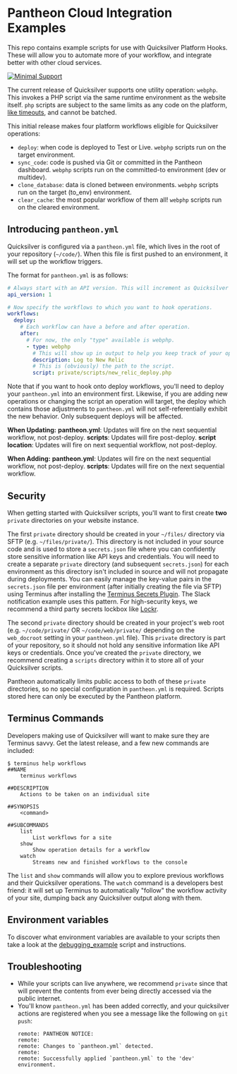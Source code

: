 # Pantheon Cloud Integration Examples
This repo contains example scripts for use with Quicksilver Platform Hooks. These will allow you to automate more of your workflow, and integrate better with other cloud services.

[![Minimal Support](https://img.shields.io/badge/Pantheon-Minimal_Support-yellow?logo=pantheon&color=FFDC28)](https://pantheon.io/docs/oss-support-levels#minimal-support)

The current release of Quicksilver supports one utility operation: `webphp`. This invokes a PHP script via the same runtime environment as the website itself. `php` scripts are subject to the same limits as any code on the platform, [like timeouts](https://pantheon.io/docs/articles/sites/timeouts/#timeouts-that-aren't-configurable), and cannot be batched.

This initial release makes four platform workflows eligible for Quicksilver operations:

- `deploy`: when code is deployed to Test or Live. `webphp` scripts run on the target environment.
- `sync_code`: code is pushed via Git or committed in the Pantheon dashboard. `webphp` scripts run on the committed-to environment (dev or multidev).
- `clone_database`: data is cloned between environments. `webphp` scripts run on the target (to_env) environment.
- `clear_cache`: the most popular workflow of them all! `webphp` scripts run on the cleared environment.

## Introducing `pantheon.yml` ##

Quicksilver is configured via a `pantheon.yml` file, which lives in the root of your repository (`~/code/`). When this file is first pushed to an environment, it will set up the workflow triggers.

The format for `pantheon.yml` is as follows:

```yaml
# Always start with an API version. This will increment as Quicksilver evolves.
api_version: 1

# Now specify the workflows to which you want to hook operations.
workflows:
  deploy:
    # Each workflow can have a before and after operation.
    after:
      # For now, the only "type" available is webphp.
      - type: webphp
        # This will show up in output to help you keep track of your operations.
        description: Log to New Relic
        # This is (obviously) the path to the script.
        script: private/scripts/new_relic_deploy.php
```

Note that if you want to hook onto deploy workflows, you'll need to deploy your `pantheon.yml` into an environment first. Likewise, if you are adding new operations or changing the script an operation will target, the deploy which contains those adjustments to `pantheon.yml` will not self-referentially exhibit the new behavior. Only subsequent deploys will be affected.

**When Updating:**
**pantheon.yml**: Updates will fire on the next sequential workflow, not post-deploy.
**scripts**:  Updates will fire post-deploy.
**script location**: Updates will fire on next sequential workflow, not post-deploy.

**When Adding:**
**pantheon.yml**: Updates will fire on the next sequential workflow, not post-deploy.
**scripts**: Updates will fire on the next sequential workflow.

## Security ##

When getting started with Quicksilver scripts, you'll want to first create **two** `private` directories on your website instance.

The first `private` directory should be created in your `~/files/` directory via SFTP (e.g. `~/files/private/`). This directory is not included in your source code and is used to store a `secrets.json` file where you can confidently store sensitive information like API keys and credentials. You will need to create a separate `private` directory (and subsequent `secrets.json`) for each environment as this directory isn't included in source and will not propagate during deployments. You can easily manage the key-value pairs in the `secrets.json` file per environment (after initially creating the file via SFTP) using Terminus after installing the [Terminus Secrets Plugin](https://github.com/pantheon-systems/terminus-secrets-plugin). The Slack notification example uses this pattern. For high-security keys, we recommend a third party secrets lockbox like [Lockr](https://lockr.io).

The second `private` directory should be created in your project's web root (e.g. `~/code/private/` OR `~/code/web/private/` depending on the `web_docroot` setting in your `pantheon.yml` file). This `private` directory is part of your repository, so it should not hold any sensitive information like API keys or credentials. Once you've created the `private` directory, we recommend creating a `scripts` directory within it to store all of your Quicksilver scripts.

Pantheon automatically limits public access to both of these `private` directories, so no special configuration in `pantheon.yml` is required. Scripts stored here can only be executed by the Pantheon platform.

## Terminus Commands ##

Developers making use of Quicksilver will want to make sure they are Terminus savvy. Get the latest release, and a few new commands are included:

```shell
$ terminus help workflows
##NAME
    terminus workflows

##DESCRIPTION
    Actions to be taken on an individual site

##SYNOPSIS
    <command>

##SUBCOMMANDS
    list
        List workflows for a site
    show
        Show operation details for a workflow
    watch
        Streams new and finished workflows to the console
```

The `list` and `show` commands will allow you to explore previous workflows and their Quicksilver operations. The `watch` command is a developers best friend: it will set up Terminus to automatically "follow" the workflow activity of your site, dumping back any Quicksilver output along with them.

## Environment variables ##

To discover what environment variables are available to your scripts then take a look at the [debugging_example](debugging_example) script and instructions.

## Troubleshooting ##

- While your scripts can live anywhere, we recommend `private` since that will prevent the contents from ever being directly accessed via the public internet.
- You'll know `pantheon.yml` has been added correctly, and your quicksilver actions are registered when you see a message like the following on `git push`:
  ```
  remote: PANTHEON NOTICE:
  remote:
  remote: Changes to `pantheon.yml` detected.
  remote:
  remote: Successfully applied `pantheon.yml` to the 'dev' environment.
  ```
